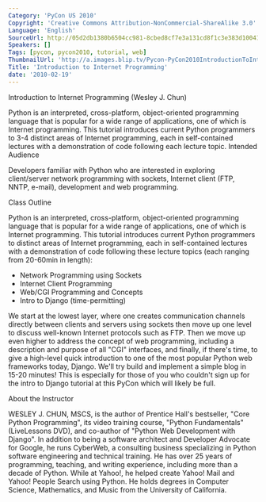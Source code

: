```yaml
---
Category: 'PyCon US 2010'
Copyright: 'Creative Commons Attribution-NonCommercial-ShareAlike 3.0'
Language: 'English'
SourceUrl: http://05d2db1380b6504cc981-8cbed8cf7e3a131cd8f1c3e383d10041.r93.cf2.rackcdn.com/pycon-us-2010/249_introduction-to-internet-programming.m4v
Speakers: []
Tags: [pycon, pycon2010, tutorial, web]
ThumbnailUrl: 'http://a.images.blip.tv/Pycon-PyCon2010IntroductionToInternetProgramming900-958.jpg'
Title: 'Introduction to Internet Programming'
date: '2010-02-19'
---
```

Introduction to Internet Programming (Wesley J. Chun)

Python is an interpreted, cross-platform, object-oriented programming language
that is popular for a wide range of applications, one of which is Internet
programming. This tutorial introduces current Python programmers to 3-4
distinct areas of Internet programming, each in self-contained lectures with a
demonstration of code following each lecture topic. Intended Audience

Developers familiar with Python who are interested in exploring client/server
network programming with sockets, Internet client (FTP, NNTP, e-mail),
development and web programming.

Class Outline

Python is an interpreted, cross-platform, object-oriented programming language
that is popular for a wide range of applications, one of which is Internet
programming. This tutorial introduces current Python programmers to distinct
areas of Internet programming, each in self-contained lectures with a
demonstration of code following these lecture topics (each ranging from
20-60min in length):

  * Network Programming using Sockets 
  * Internet Client Programming 
  * Web/CGI Programming and Concepts 
  * Intro to Django (time-permitting) 

We start at the lowest layer, where one creates communication channels
directly between clients and servers using sockets then move up one level to
discuss well-known Internet protocols such as FTP. Then we move up even higher
to address the concept of web programming, including a description and purpose
of all "CGI" interfaces, and finally, if there's time, to give a high-level
quick introduction to one of the most popular Python web frameworks today,
Django. We'll try build and implement a simple blog in 15-20 minutes! This is
especially for those of you who couldn't sign up for the intro to Django
tutorial at this PyCon which will likely be full.

About the Instructor

WESLEY J. CHUN, MSCS, is the author of Prentice Hall's bestseller, "Core
Python Programming", its video training course, "Python Fundamentals"
(LiveLessons DVD), and co-author of "Python Web Development with Django". In
addition to being a software architect and Developer Advocate for Google, he
runs CyberWeb, a consulting business specializing in Python software
engineering and technical training. He has over 25 years of programming,
teaching, and writing experience, including more than a decade of Python.
While at Yahoo!, he helped create Yahoo! Mail and Yahoo! People Search using
Python. He holds degrees in Computer Science, Mathematics, and Music from the
University of California.
